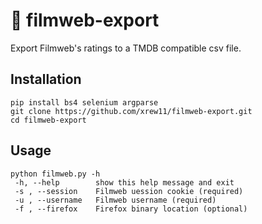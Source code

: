 # :movie_camera: filmweb-export
Export Filmweb's ratings to a TMDB compatible csv file.
  
 ## Installation  
```
pip install bs4 selenium argparse
git clone https://github.com/xrew11/filmweb-export.git  
cd filmweb-export
```
 ## Usage
 ```
 python filmweb.py -h
  -h, --help        show this help message and exit
  -s , --session    Filmweb uession cookie (required)
  -u , --username   Filmweb username (required)
  -f , --firefox    Firefox binary location (optional)
  ```
